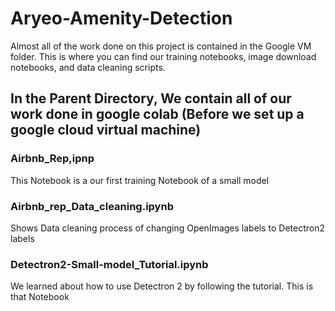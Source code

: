 # Aryeo-Amenity-Detection
Almost all of the work done on this project is contained in the Google VM folder. This is where you can find our training notebooks, image download notebooks, and  data cleaning scripts. 

## In the Parent Directory, We contain all of our work done in google colab (Before we set up a google cloud virtual machine) 

### Airbnb_Rep,ipnp
This Notebook is a our first training Notebook of a small model

### Airbnb_rep_Data_cleaning.ipynb
Shows Data cleaning process of changing OpenImages labels to Detectron2 labels

### Detectron2-Small-model_Tutorial.ipynb
We learned about how to use Detectron 2 by following the tutorial. This is that Notebook




